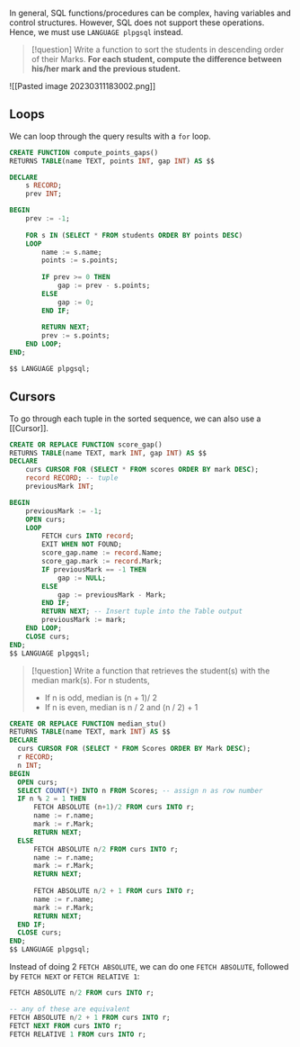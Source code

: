 
In general, SQL functions/procedures can be complex, having variables and control structures. However, SQL does not support these operations. Hence, we must use `LANGUAGE plpgsql` instead.

>[!question]
> Write a function to sort the students in descending order of their Marks. **For each student, compute the difference between his/her mark and the previous student.** 

![[Pasted image 20230311183002.png]]

## Loops

We can loop through the query results with a `for` loop.

```sql
CREATE FUNCTION compute_points_gaps() 
RETURNS TABLE(name TEXT, points INT, gap INT) AS $$ 

DECLARE 
	s RECORD; 
	prev INT; 

BEGIN 
	prev := -1; 
	
	FOR s IN (SELECT * FROM students ORDER BY points DESC) 
	LOOP 
		name := s.name; 
		points := s.points; 
		
		IF prev >= 0 THEN 
			gap := prev - s.points; 
		ELSE 
			gap := 0; 
		END IF; 
		
		RETURN NEXT; 
		prev := s.points; 
	END LOOP; 
END; 

$$ LANGUAGE plpgsql;
```

## Cursors

To go through each tuple in the sorted sequence, we can also use a [[Cursor]].

```sql
CREATE OR REPLACE FUNCTION score_gap() 
RETURNS TABLE(name TEXT, mark INT, gap INT) AS $$
DECLARE 
	curs CURSOR FOR (SELECT * FROM scores ORDER BY mark DESC);
	record RECORD; -- tuple
	previousMark INT;

BEGIN 
	previousMark := -1;
	OPEN curs;
	LOOP
		FETCH curs INTO record;
		EXIT WHEN NOT FOUND;
		score_gap.name := record.Name;
		score_gap.mark := record.Mark;
		IF previousMark == -1 THEN
			gap := NULL;
		ELSE 
			gap := previousMark - Mark;
		END IF;
		RETURN NEXT; -- Insert tuple into the Table output
		previousMark := mark;
	END LOOP;
	CLOSE curs;
END;
$$ LANGUAGE plpgqsl;
```

>[!question]
> Write a function that retrieves the student(s) with the median mark(s).
> For n students, 
> - If n is odd, median is (n + 1)/ 2
> - If n is even, median is n / 2 and (n / 2) + 1  

```sql
CREATE OR REPLACE FUNCTION median_stu()
RETURNS TABLE(name TEXT, mark INT) AS $$
DECLARE
  curs CURSOR FOR (SELECT * FROM Scores ORDER BY Mark DESC);
  r RECORD;
  n INT;
BEGIN
  OPEN curs;
  SELECT COUNT(*) INTO n FROM Scores; -- assign n as row number
  IF n % 2 = 1 THEN
	  FETCH ABSOLUTE (n+1)/2 FROM curs INTO r;
	  name := r.name;
	  mark := r.Mark;
	  RETURN NEXT;
  ELSE
	  FETCH ABSOLUTE n/2 FROM curs INTO r;
	  name := r.name;
	  mark := r.Mark;
	  RETURN NEXT;
	  
	  FETCH ABSOLUTE n/2 + 1 FROM curs INTO r;
	  name := r.name;
	  mark := r.Mark;
	  RETURN NEXT; 
  END IF;
  CLOSE curs;
END;
$$ LANGUAGE plpgsql;
```

Instead of doing 2 `FETCH ABSOLUTE`, we can do one `FETCH ABSOLUTE`, followed by `FETCH NEXT` or `FETCH RELATIVE 1`:

```SQL
FETCH ABSOLUTE n/2 FROM curs INTO r;

-- any of these are equivalent
FETCH ABSOLUTE n/2 + 1 FROM curs INTO r;
FETCT NEXT FROM curs INTO r;
FETCH RELATIVE 1 FROM curs INTO r;
```



